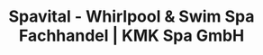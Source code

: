 ---
title: "Spavital - Whirlpool & Swim Spa Fachhandel | KMK Spa GmbH"
url: /dormagen/spavital-whirlpool-und-swim-spa-fachhandel-kmk-spa-gmbh/
shop: Pool
---